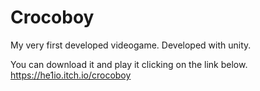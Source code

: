 # Crocoboy
My very first developed videogame. 
Developed with unity.

You can download it and play it clicking on the link below.
https://he1io.itch.io/crocoboy

